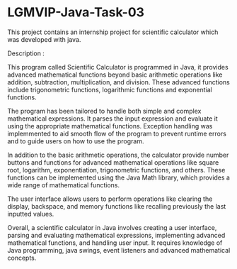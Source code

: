 # LGMVIP-Java-Task-03
This project contains an internship project for scientific calculator  which was developed with java.

Description :

This program called Scientific Calculator is programmed in Java, it provides advanced mathematical functions beyond basic arithmetic operations like addition, subtraction, multiplication, and division. These advanced functions include trigonometric functions, logarithmic functions and exponential functions.

The program has been tailored to handle both simple and complex mathematical expressions. It parses the input expression and evaluate it using the appropriate mathematical functions. Exception handling was implemmented to aid smooth flow of the program to prevent runtime errors and to guide users on how to use the program.

In addition to the basic arithmetic operations, the calculator provide number buttons and functions for advanced mathematical operations like square root, logarithm, exponentiation, trigonometric functions, and others. These functions can be implemented using the Java Math library, which provides a wide range of mathematical functions.

The user interface allows users to perform operations like clearing the display, backspace, and memory functions like recalling previously the last inputted values.

Overall, a scientific calculator in Java involves creating a user interface, parsing and evaluating mathematical expressions, implementing advanced mathematical functions, and handling user input. It requires knowledge of Java programming, java swings, event listeners and advanced mathematical concepts.
